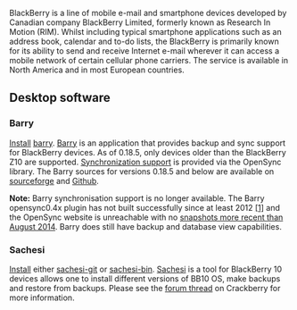 BlackBerry is a line of mobile e-mail and smartphone devices developed by Canadian company BlackBerry Limited, formerly known as Research In Motion (RIM). Whilst including typical smartphone applications such as an address book, calendar and to-do lists, the BlackBerry is primarily known for its ability to send and receive Internet e-mail wherever it can access a mobile network of certain cellular phone carriers. The service is available in North America and in most European countries.

## Desktop software

### Barry

[Install](/index.php/Install "Install") [barry](https://aur.archlinux.org/packages/barry/). [Barry](https://github.com/NetDirect/barry) is an application that provides backup and sync support for BlackBerry devices. As of 0.18.5, only devices older than the BlackBerry Z10 are supported. [Synchronization support](https://web.archive.org/web/20171216014252/http://www.netdirect.ca/software/packages/barry/sync.php) is provided via the OpenSync library. The Barry sources for versions 0.18.5 and below are available on [sourceforge](https://sourceforge.net/projects/barry/) and [Github](https://github.com/NetDirect/barry).

**Note:** Barry synchronisation support is no longer available. The Barry opensync0.4x plugin has not built successfully since at least 2012 [[1]](http://sourceforge.net/p/barry/mailman/barry-devel/thread/20120725215119.GA31202@foursquare.net/) and the OpenSync website is unreachable with no [snapshots more recent than August 2014](http://web.archive.org/web/20140814231503/http://www.opensync.org/). Barry does still have backup and database view capabilities.

### Sachesi

[Install](/index.php/Install "Install") either [sachesi-git](https://aur.archlinux.org/packages/sachesi-git/) or [sachesi-bin](https://aur.archlinux.org/packages/sachesi-bin/). [Sachesi](https://github.com/xsacha/Sachesi) is a tool for BlackBerry 10 devices allows one to install different versions of BB10 OS, make backups and restore from backups. Please see the [forum thread](http://forums.crackberry.com/bb10-leaked-beta-os-f395/sachesi-firmware-extractor-searcher-installer-825409/) on Crackberry for more information.